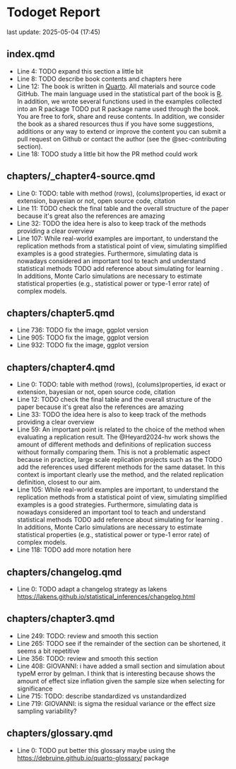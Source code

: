# Todoget Report
last update: 2025-05-04 (17:45)

## index.qmd

- Line 4: TODO expand this section a little bit 
- Line 8: TODO describe book contents and chapters here 
- Line 12: The book is written in [Quarto](https://quarto.org/). All materials and source code GitHub. The main language used in the statistical part of the book is [R](https://www.r-project.org/). In addition, we wrote several functions used in the examples collected into an R package  TODO put R package name  used through the book. You are free to fork, share and reuse contents. In addition, we consider the book as a shared resources thus if you have some suggestions, additions or any way to extend or improve the content you can submit a pull request on Github or contact the author (see the @sec-contributing section). 
- Line 18: TODO study a little bit how the PR method could work 

## chapters/_chapter4-source.qmd

- Line 0: TODO:  table with method (rows), (colums)properties, id exact or extension, bayesian or not, open source code, citation 
- Line 11: TODO check the final table and the overall structure of the paper because it's great also the references are amazing 
- Line 32: TODO the idea here is also to keep track of the methods providing a clear overview 
- Line 107: While real-world examples are important, to understand the replication methods from a statistical point of view, simulating simplified examples is a good strategies. Furthermore, simulating data is nowadays considered an important tool to teach and understand statistical methods  TODO add reference about simulating for learning . In additions, Monte Carlo simulations are necessary to estimate statistical properties (e.g., statistical power or type-1 error rate) of complex models. 

## chapters/chapter5.qmd

- Line 736: TODO fix the image, ggplot version 
- Line 905: TODO fix the image, ggplot version 
- Line 932: TODO fix the image, ggplot version 

## chapters/chapter4.qmd

- Line 0: TODO:  table with method (rows), (colums)properties, id exact or extension, bayesian or not, open source code, citation 
- Line 12: TODO check the final table and the overall structure of the paper because it's great also the references are amazing 
- Line 33: TODO the idea here is also to keep track of the methods providing a clear overview 
- Line 59: An important point is related to the choice of the method when evaluating a replication result. The @Heyard2024-hv work shows the amount of different methods and definitions of replication success without formally comparing them. This is not a problematic aspect because in practice, large scale replication projects such as the  TODO add the references  used different methods for the same dataset. In this context is important clearly use the method, and the related replication definition, closest to our aim. 
- Line 105: While real-world examples are important, to understand the replication methods from a statistical point of view, simulating simplified examples is a good strategies. Furthermore, simulating data is nowadays considered an important tool to teach and understand statistical methods  TODO add reference about simulating for learning . In additions, Monte Carlo simulations are necessary to estimate statistical properties (e.g., statistical power or type-1 error rate) of complex models. 
- Line 118: TODO add more notation here 

## chapters/changelog.qmd

- Line 0: TODO adapt a changelog strategy as lakens https://lakens.github.io/statistical_inferences/changelog.html 

## chapters/chapter3.qmd

- Line 249: TODO: review and smooth this section 
- Line 265: TODO see if the remainder of the section can be shortened, it seems a bit repetitive 
- Line 356: TODO: review and smooth this section 
- Line 408: GIOVANNI: i have added a small section and simulation about typeM error by gelman. I think that is interesting because shows the amount of effect size inflation given the sample size when selecting for significance 
- Line 715: TODO: describe standardized vs unstandardized 
- Line 719: GIOVANNI: is sigma the residual variance or the effect size sampling variability? 

## chapters/glossary.qmd

- Line 0: TODO put better this glossary maybe using the https://debruine.github.io/quarto-glossary/ package 

